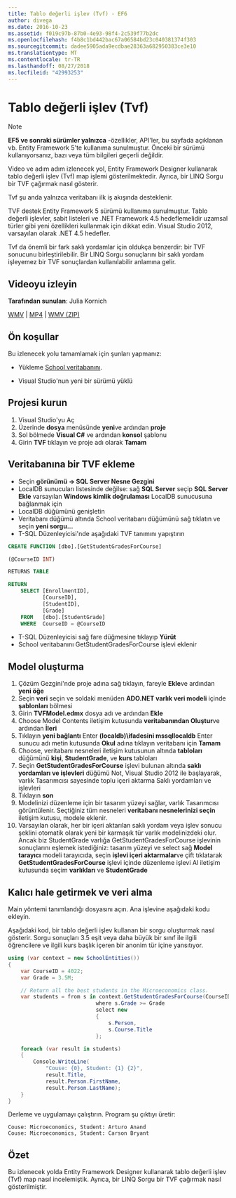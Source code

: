 ```yaml
---
title: Tablo değerli işlev (Tvf) - EF6
author: divega
ms.date: 2016-10-23
ms.assetid: f019c97b-87b0-4e93-98f4-2c539f77b2dc
ms.openlocfilehash: f4b8c1bd442bac67a06584bd23c040381374f303
ms.sourcegitcommit: dadee5905ada9ecdbae28363a682950383ce3e10
ms.translationtype: MT
ms.contentlocale: tr-TR
ms.lasthandoff: 08/27/2018
ms.locfileid: "42993253"
---
```

# <a name="table-valued-functions-tvfs"></a>Tablo değerli işlev (Tvf)
> [!NOTE]
> **EF5 ve sonraki sürümler yalnızca** -özellikler, API'ler, bu sayfada açıklanan vb. Entity Framework 5'te kullanıma sunulmuştur. Önceki bir sürümü kullanıyorsanız, bazı veya tüm bilgileri geçerli değildir.

Video ve adım adım izlenecek yol, Entity Framework Designer kullanarak tablo değerli işlev (Tvf) map işlemi gösterilmektedir. Ayrıca, bir LINQ Sorgu bir TVF çağırmak nasıl gösterir.

Tvf şu anda yalnızca veritabanı ilk iş akışında desteklenir.

TVF destek Entity Framework 5 sürümü kullanıma sunulmuştur. Tablo değerli işlevler, sabit listeleri ve .NET Framework 4.5 hedeflemelidir uzamsal türler gibi yeni özellikleri kullanmak için dikkat edin. Visual Studio 2012, varsayılan olarak .NET 4.5 hedefler.

Tvf da önemli bir fark saklı yordamlar için oldukça benzerdir: bir TVF sonucunu birleştirilebilir. Bir LINQ Sorgu sonuçlarını bir saklı yordam işleyemez bir TVF sonuçlardan kullanılabilir anlamına gelir.

## <a name="watch-the-video"></a>Videoyu izleyin

**Tarafından sunulan**: Julia Kornich

[WMV](http://download.microsoft.com/download/6/0/A/60A6E474-5EF3-4E1E-B9EA-F51D2DDB446A/HDI-ITPro-MSDN-winvideo-tvf.wmv) | [MP4](http://download.microsoft.com/download/6/0/A/60A6E474-5EF3-4E1E-B9EA-F51D2DDB446A/HDI-ITPro-MSDN-mp4video-tvf.m4v) | [WMV (ZIP)](http://download.microsoft.com/download/6/0/A/60A6E474-5EF3-4E1E-B9EA-F51D2DDB446A/HDI-ITPro-MSDN-winvideo-tvf.zip)

## <a name="pre-requisites"></a>Ön koşullar

Bu izlenecek yolu tamamlamak için şunları yapmanız:

- Yükleme [School veritabanını](~/ef6/resources/school-database.md).

- Visual Studio'nun yeni bir sürümü yüklü

## <a name="set-up-the-project"></a>Projesi kurun

1.  Visual Studio'yu Aç
2.  Üzerinde **dosya** menüsünde **yeni**ve ardından **proje**
3.  Sol bölmede **Visual C\#** ve ardından **konsol** şablonu
4.  Girin **TVF** tıklayın ve proje adı olarak **Tamam**

## <a name="add-a-tvf-to-the-database"></a>Veritabanına bir TVF ekleme

-   Seçin **görünümü -&gt; SQL Server Nesne Gezgini**
-   LocalDB sunucuları listesinde değilse: sağ **SQL Server** seçip **SQL Server Ekle** varsayılan **Windows kimlik doğrulaması** LocalDB sunucusuna bağlanmak için
-   LocalDB düğümünü genişletin
-   Veritabanı düğümü altında School veritabanı düğümünü sağ tıklatın ve seçin **yeni sorgu...**
-   T-SQL Düzenleyicisi'nde aşağıdaki TVF tanımını yapıştırın

``` SQL
CREATE FUNCTION [dbo].[GetStudentGradesForCourse]

(@CourseID INT)

RETURNS TABLE

RETURN
    SELECT [EnrollmentID],
           [CourseID],
           [StudentID],
           [Grade]
    FROM   [dbo].[StudentGrade]
    WHERE  CourseID = @CourseID
```

-   T-SQL Düzenleyicisi sağ fare düğmesine tıklayıp **Yürüt**
-   School veritabanını GetStudentGradesForCourse işlevi eklenir

 

## <a name="create-a-model"></a>Model oluşturma

1.  Çözüm Gezgini'nde proje adına sağ tıklayın, fareyle **Ekle**ve ardından **yeni öğe**
2.  Seçin **veri** seçin ve soldaki menüden **ADO.NET varlık veri modeli** içinde **şablonları** bölmesi
3.  Girin **TVFModel.edmx** dosya adı ve ardından **Ekle**
4.  Choose Model Contents iletişim kutusunda **veritabanından Oluştur**ve ardından **İleri**
5.  Tıklayın **yeni bağlantı** Enter **(localdb)\\ifadesini mssqllocaldb** Enter sunucu adı metin kutusunda **Okul** adına tıklayın veritabanı için **Tamam**
6.  Choose, veritabanı nesneleri iletişim kutusunun altında **tabloları** düğümünü **kişi**, **StudentGrade**, ve **kurs** tabloları
7.  Seçin **GetStudentGradesForCourse** işlevi bulunan altında **saklı yordamları ve işlevleri** düğümü Not, Visual Studio 2012 ile başlayarak, varlık Tasarımcısı sayesinde toplu içeri aktarma Saklı yordamları ve işlevleri
8.  Tıklayın **son**
9.  Modelinizi düzenleme için bir tasarım yüzeyi sağlar, varlık Tasarımcısı görüntülenir. Seçtiğiniz tüm nesneleri **veritabanı nesnelerinizi seçin** iletişim kutusu, modele eklenir.
10. Varsayılan olarak, her bir içeri aktarılan saklı yordam veya işlev sonucu şeklini otomatik olarak yeni bir karmaşık tür varlık modelinizdeki olur. Ancak biz StudentGrade varlığa GetStudentGradesForCourse işlevinin sonuçlarını eşlemek istediğiniz: tasarım yüzeyi ve select sağ **Model tarayıcı** modeli tarayıcıda, seçin **işlevi içeri aktarmalar**ve çift tıklatarak **GetStudentGradesForCourse** işlevi içinde düzenleme işlevi Al iletişim kutusunda seçim **varlıkları** ve **StudentGrade**

## <a name="persist-and-retrieve-data"></a>Kalıcı hale getirmek ve veri alma

Main yöntemi tanımlandığı dosyasını açın. Ana işlevine aşağıdaki kodu ekleyin.

Aşağıdaki kod, bir tablo değerli işlev kullanan bir sorgu oluşturmak nasıl gösterir. Sorgu sonuçları 3.5 eşit veya daha büyük bir sınıf ile ilgili öğrencilere ve ilgili kurs başlık içeren bir anonim tür içine yansıtıyor.

``` csharp
using (var context = new SchoolEntities())
{
    var CourseID = 4022;
    var Grade = 3.5M;

    // Return all the best students in the Microeconomics class.
    var students = from s in context.GetStudentGradesForCourse(CourseID)
                            where s.Grade >= Grade
                            select new
                            {
                                s.Person,
                                s.Course.Title
                            };

    foreach (var result in students)
    {
        Console.WriteLine(
            "Couse: {0}, Student: {1} {2}",
            result.Title,  
            result.Person.FirstName,  
            result.Person.LastName);
    }
}
```

Derleme ve uygulamayı çalıştırın. Program şu çıktıyı üretir:

```
Couse: Microeconomics, Student: Arturo Anand
Couse: Microeconomics, Student: Carson Bryant
```

## <a name="summary"></a>Özet

Bu izlenecek yolda Entity Framework Designer kullanarak tablo değerli işlev (Tvf) map nasıl incelemiştik. Ayrıca, bir LINQ Sorgu bir TVF çağırmak nasıl gösterilmiştir.
